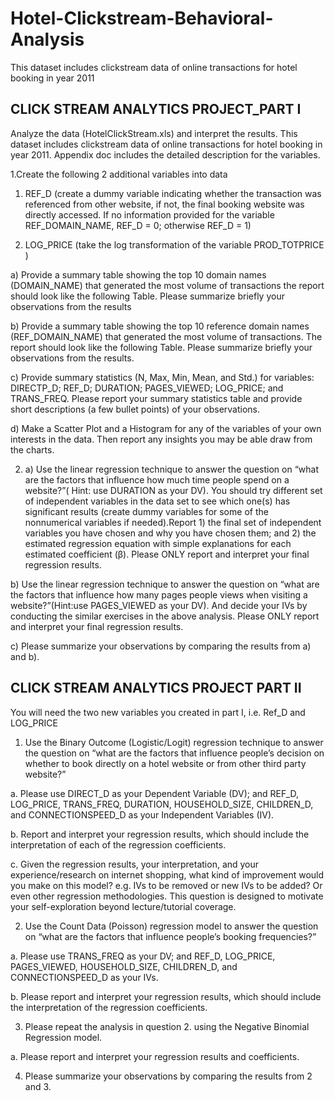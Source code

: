 # Hotel-Clickstream-Behavioral-Analysis

This dataset includes clickstream data of online transactions for hotel booking in year 2011

## CLICK STREAM ANALYTICS PROJECT_PART I 
 
Analyze the data (HotelClickStream.xls) and interpret the results. 
This dataset includes clickstream data of online transactions for hotel booking in year 2011. Appendix doc includes the detailed description for the variables.  
 
1.Create the following 2 additional variables into data 

1)	REF_D (create a dummy variable indicating whether the transaction was referenced from other website, if not, the final booking website was directly accessed. If no information provided for the variable REF_DOMAIN_NAME, REF_D = 0; otherwise REF_D = 1) 

2)	LOG_PRICE (take the log transformation of the variable PROD_TOTPRICE ) 
 
a)	Provide a summary table showing the top 10 domain names 
(DOMAIN_NAME) that generated the most volume of transactions the report should look like the following Table. Please summarize briefly your observations from the results  
 
b)	Provide a summary table showing the top 10 reference domain names (REF_DOMAIN_NAME) that generated the most volume of transactions. The report should look like the following Table. Please summarize briefly your observations from the results. 
  
c)	Provide summary statistics (N, Max, Min, Mean, and Std.) for variables: DIRECTP_D; REF_D; DURATION; PAGES_VIEWED; LOG_PRICE; and TRANS_FREQ. Please report your summary statistics table and provide short descriptions (a few bullet points) of your observations. 
 
d)	Make a Scatter Plot and a Histogram for any of the variables of your own interests in the data. Then report any insights you may be able draw from the charts.   
 
2.	a) Use the linear regression technique to answer the question on “what are the factors that influence how much time people spend on a website?”( Hint: use DURATION as your DV). You should try different set of independent variables in the data set to see which one(s) has significant results (create dummy variables for some of the nonnumerical variables if needed).Report 1) the final set of independent variables you have chosen and why you have chosen them; and 2) the estimated regression equation with simple explanations for each estimated coefficient (β).  Please ONLY report and interpret your final regression results.    
 
b) Use the linear regression technique to answer the question on “what are the factors that influence how many pages people views when visiting a website?”(Hint:use PAGES_VIEWED as your DV). And decide your IVs by conducting the similar exercises in the above analysis. Please ONLY report and interpret your final regression results. 

c) Please summarize your observations by comparing the results from a) and b).


## CLICK STREAM ANALYTICS PROJECT PART II

You will need the two new variables you created in part I, i.e. Ref_D and LOG_PRICE

1. Use the Binary Outcome (Logistic/Logit) regression technique to answer the
question on “what are the factors that influence people’s decision on whether to book directly on a
hotel website or from other third party website?”

a. Please use DIRECT_D as your Dependent Variable (DV); and REF_D, LOG_PRICE, TRANS_FREQ, DURATION, HOUSEHOLD_SIZE, CHILDREN_D, and CONNECTIONSPEED_D as your Independent Variables (IV).

b. Report and interpret your regression results, which should include the interpretation of each of the regression coefficients.

c. Given the regression results, your interpretation, and your experience/research on internet shopping, what kind of improvement would you make on this model? e.g. IVs to be removed or new IVs to be added? Or even other regression methodologies. This question is designed to motivate your self-exploration beyond lecture/tutorial coverage.

2. Use the Count Data (Poisson) regression model to answer the question on “what are the factors that influence people’s booking frequencies?”

a. Please use TRANS_FREQ as your DV; and REF_D, LOG_PRICE, PAGES_VIEWED, HOUSEHOLD_SIZE, CHILDREN_D, and CONNECTIONSPEED_D as your IVs.

b. Please report and interpret your regression results, which should include the interpretation of the regression coefficients.

3. Please repeat the analysis in question 2. using the Negative Binomial Regression model.

a. Please report and interpret your regression results and coefficients.

4. Please summarize your observations by comparing the results from 2 and 3.
